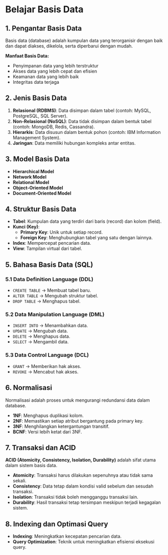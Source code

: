 # Belajar Basis Data

## 1. Pengantar Basis Data
Basis data (database) adalah kumpulan data yang terorganisir dengan baik dan dapat diakses, dikelola, serta diperbarui dengan mudah.

**Manfaat Basis Data:**
- Penyimpanan data yang lebih terstruktur
- Akses data yang lebih cepat dan efisien
- Keamanan data yang lebih baik
- Integritas data terjaga

## 2. Jenis Basis Data
1. **Relasional (RDBMS)**: Data disimpan dalam tabel (contoh: MySQL, PostgreSQL, SQL Server).
2. **Non-Relasional (NoSQL)**: Data tidak disimpan dalam bentuk tabel (contoh: MongoDB, Redis, Cassandra).
3. **Hierarkis**: Data disusun dalam bentuk pohon (contoh: IBM Information Management System).
4. **Jaringan**: Data memiliki hubungan kompleks antar entitas.

## 3. Model Basis Data
- **Hierarchical Model**
- **Network Model**
- **Relational Model**
- **Object-Oriented Model**
- **Document-Oriented Model**

## 4. Struktur Basis Data
- **Tabel**: Kumpulan data yang terdiri dari baris (record) dan kolom (field).
- **Kunci (Key)**:
  - **Primary Key**: Unik untuk setiap record.
  - **Foreign Key**: Menghubungkan tabel yang satu dengan lainnya.
- **Index**: Mempercepat pencarian data.
- **View**: Tampilan virtual dari tabel.

## 5. Bahasa Basis Data (SQL)
### 5.1 Data Definition Language (DDL)
- `CREATE TABLE` → Membuat tabel baru.
- `ALTER TABLE` → Mengubah struktur tabel.
- `DROP TABLE` → Menghapus tabel.

### 5.2 Data Manipulation Language (DML)
- `INSERT INTO` → Menambahkan data.
- `UPDATE` → Mengubah data.
- `DELETE` → Menghapus data.
- `SELECT` → Mengambil data.

### 5.3 Data Control Language (DCL)
- `GRANT` → Memberikan hak akses.
- `REVOKE` → Mencabut hak akses.

## 6. Normalisasi
Normalisasi adalah proses untuk mengurangi redundansi data dalam database.
- **1NF**: Menghapus duplikasi kolom.
- **2NF**: Memastikan setiap atribut bergantung pada primary key.
- **3NF**: Menghilangkan ketergantungan transitif.
- **BCNF**: Versi lebih ketat dari 3NF.

## 7. Transaksi dan ACID
**ACID (Atomicity, Consistency, Isolation, Durability)** adalah sifat utama dalam sistem basis data.
- **Atomicity**: Transaksi harus dilakukan sepenuhnya atau tidak sama sekali.
- **Consistency**: Data tetap dalam kondisi valid sebelum dan sesudah transaksi.
- **Isolation**: Transaksi tidak boleh mengganggu transaksi lain.
- **Durability**: Hasil transaksi tetap tersimpan meskipun terjadi kegagalan sistem.

## 8. Indexing dan Optimasi Query
- **Indexing**: Meningkatkan kecepatan pencarian data.
- **Query Optimization**: Teknik untuk meningkatkan efisiensi eksekusi query.
